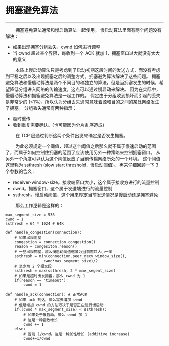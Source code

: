 # 拥塞避免算法
***

&emsp;&emsp;
拥塞避免算法通常和慢启动算法一起使用。
慢启动算法里面有两个问题没有解决：

+ 如果出现拥塞分组丢失，cwnd 如何进行调整
+ 当 cwnd 超过某个界限，每收到一个 ACK 就加 1，拥塞窗口过大就没有太大的意义

&emsp;&emsp;
本质上慢启动算法只是考虑到了启动初期这段时间的发送方式，而没有考虑到平稳之后以及出现拥塞之后的调整方式，拥塞避免算法解决了这些问题。 
拥塞避免算法和慢启动算法是两个不同目的和独立的算法，但是当拥塞发生的时候，希望降低分组进入网络的传输速度，这点可以通过慢启动来解决。
因为在实际中，慢启动算法和拥塞避免算法是一起工作的。
假定由于分组收到损坏而引起的丢失是非常少的 (\<1%)，所以认为分组丢失通常意味着源和目的之间的某处网络发生了拥塞。
分组丢失通常有两种指示：

+ 超时重传
+ 收到重复需要确认。(也可能因为分片乱序造成)

&emsp;&emsp;
在 TCP 层通过判断这两个条件出发来确定是否发生拥塞。

&emsp;&emsp;
为此必须规定一个阈值，超过这个阈值之后那么就不属于慢速启动的范围了，而属于如何控制住拥塞的范围了应该使用另外一种策略来控制拥塞窗口。
从另外一个角度可以认为这个阈值反应了当前传输网络所处的一个环境。
这个阈值这里称为 ssthresh (slow start threshold，慢启动阈值)。
再来仔细回顾一下 3 个参数的含义：

+ receiver-window-size。接收端窗口大小，这个属于接收方进行的流量控制
+ cwnd。拥塞窗口，这个属于发送端进行的流量控制
+ ssthresh。慢启动阈值，这个用来界定当前发送情况是慢启动还是拥塞避免

&emsp;&emsp;
那么工作逻辑是这样的：
    
    max_segment_size = 536
    cwnd = 1
    ssthresh = 64 * 1024 # 64K
    
    def handle_congestion(connection):
        # 如果出现阻塞
        congestion = connection.congestion()
        reason = congesiton.reason()
        # 一旦出现拥塞，那么慢启动阈值缩减为当前窗口大小一半
        ssthresh = min(connection.peer_recv_window_size(),
                     cwnd*max_segment_size)/2
        # 至少为 2 个报文段
        ssthresh = max(ssthresh, 2 * max_segent_size)
        # 如果是超时出发拥塞，那么 cwnd 为 1
        if(reason == 'timeout'):
            cwnd = 1
    
    def handle_ack(connection): # 正常ACK
        # 如果 ack 到达，那么需要增加 cwnd
        # 但是增加 cwnd 的方法取决于是否正在进行慢启动
        if((cwnd * max_segment_size) < ssthresh):
            # 如果处于慢启动，那么 cwnd 加 1
            # 这是一种指数增长
            cwnd += 1
        else:
            # 否则 1/cwnd。这是一种加性增长 (additive increase)
            cwnd+=1/cwnd